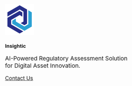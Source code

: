 <img src="content/logo.png"  style="width: 96px" />

### Insightic

<p style="font-size: 1.2rem;">AI-Powered Regulatory Assessment Solution <br/>for Digital Asset Innovation.</p>

<a style="font-size: 1.1rem;" href="mailto:contact@insightic.io">Contact Us</a>
